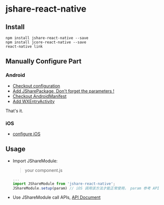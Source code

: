 # jshare-react-native

## Install

```
npm install jshare-react-native --save
npm install jcore-react-native --save
react-native link
```

## Manually Configure Part

### Android

- [Checkout configuration](./docs/AndroidConfig.md)
- [Add JSharePackage, Don't forget the parameters !](./docs/JSharePackage.md)
- [Checkout AndroidManifest](./docs/AndroidManifest.md)
- [Add WXEntryActivity](./docs/WXEntryActivity.md)

That's it.

### iOS

- [configure iOS](./docs/iOSConfig.md)

## Usage

- Import JShareModule:

  > your component.js

  ```javascript
  ...
  import JShareModule from 'jshare-react-native';
  JShareModule.setup(param) // iOS 调用该方法才能正常使用， param 参考 API 文档
  ```

- Use JShareModule call APIs, [API Document](./docs/API.md)

